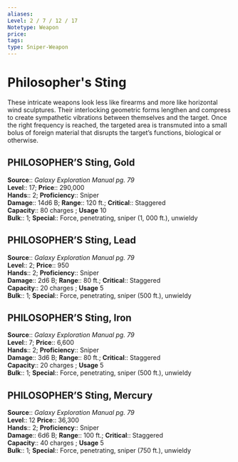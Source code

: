 ```yaml
---
aliases: 
Level: 2 / 7 / 12 / 17
Notetype: Weapon
price: 
tags: 
type: Sniper-Weapon
---
```


# Philosopher's Sting

These intricate weapons look less like firearms and more like horizontal wind sculptures. Their interlocking geometric forms lengthen and compress to create sympathetic vibrations between themselves and the target. Once the right frequency is reached, the targeted area is transmuted into a small bolus of foreign material that disrupts the target’s functions, biological or otherwise.  

## PHILOSOPHER’S Sting, Gold

**Source**:: _Galaxy Exploration Manual pg. 79_  
**Level**:: 17;
**Price**:: 290,000  
**Hands**:: 2;
**Proficiency**:: Sniper  
**Damage**:: 14d6 B; **Range**:: 120 ft.;
**Critical**:: Staggered  
**Capacity**:: 80 charges ; **Usage** 10  
**Bulk**:: 1;
**Special**:: Force, penetrating, sniper (1, 000 ft.), unwieldy

## PHILOSOPHER’S Sting, Lead

**Source**:: _Galaxy Exploration Manual pg. 79_  
**Level**:: 2;
**Price**:: 950  
**Hands**:: 2;
**Proficiency**:: Sniper  
**Damage**:: 2d6 B; **Range**:: 80 ft.;
**Critical**:: Staggered  
**Capacity**:: 20 charges ; **Usage** 5  
**Bulk**:: 1;
**Special**:: Force, penetrating, sniper (500 ft.), unwieldy

## PHILOSOPHER’S Sting, Iron

**Source**:: _Galaxy Exploration Manual pg. 79_  
**Level**:: 7;
**Price**:: 6,600  
**Hands**:: 2;
**Proficiency**:: Sniper  
**Damage**:: 3d6 B; **Range**:: 80 ft.;
**Critical**:: Staggered  
**Capacity**:: 20 charges ; **Usage** 5  
**Bulk**:: 1;
**Special**:: Force, penetrating, sniper (500 ft.), unwieldy

## PHILOSOPHER’S Sting, Mercury

**Source**:: _Galaxy Exploration Manual pg. 79_  
**Level**:: 12
**Price**:: 36,300  
**Hands**:: 2;
**Proficiency**:: Sniper  
**Damage**:: 6d6 B; **Range**:: 100 ft.;
**Critical**:: Staggered  
**Capacity**:: 40 charges ; **Usage** 5  
**Bulk**:: 1;
**Special**:: Force, penetrating, sniper (750 ft.), unwieldy
